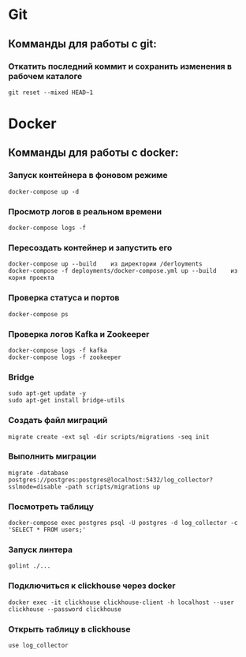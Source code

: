 # Git

## Комманды для работы с git:

### Откатить последний коммит и сохранить изменения в рабочем каталоге
```
git reset --mixed HEAD~1
```

# Docker

## Комманды для работы с docker:

### Запуск контейнера в фоновом режиме
```
docker-compose up -d
```

### Просмотр логов в реальном времени
```
docker-compose logs -f
```

### Пересоздать контейнер и запустить его
```
docker-compose up --build    из директории /derloyments
docker-compose -f deployments/docker-compose.yml up --build    из корня проекта      
```

### Проверка статуса и портов
```
docker-compose ps
```

### Проверка логов Kafka и Zookeeper
```
docker-compose logs -f kafka
docker-compose logs -f zookeeper
```

### Bridge
```
sudo apt-get update -y
sudo apt-get install bridge-utils
```

### Создать файл миграций 
```
migrate create -ext sql -dir scripts/migrations -seq init
```
### Выполнить миграции
```
migrate -database postgres://postgres:postgres@localhost:5432/log_collector?sslmode=disable -path scripts/migrations up
```

### Посмотреть таблицу
```
docker-compose exec postgres psql -U postgres -d log_collector -c 'SELECT * FROM users;'
```

### Запуск линтера
```
golint ./...
```

### Подключиться к clickhouse через docker
```
docker exec -it clickhouse clickhouse-client -h localhost --user clickhouse --password clickhouse
```

### Открыть таблицу в clickhouse
```
use log_collector
```